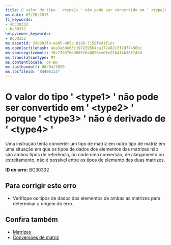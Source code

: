 ```yaml
---
title: O valor do tipo ' <type1> ' não pode ser convertido em ' <type2> ' porque ' <type3> ' não é derivado de ' <type4> '
ms.date: 07/20/2015
f1_keywords:
- vbc30332
- bc30332
helpviewer_keywords:
- BC30332
ms.assetid: 290081f8-eeb5-4b5c-818b-7159fe91f1ec
ms.openlocfilehash: 4ea3a6de03c1972295b4ca172482c7f2d77456bc
ms.sourcegitcommit: f8c270376ed905f6a8896ce0fe25b4f4b38ff498
ms.translationtype: MT
ms.contentlocale: pt-BR
ms.lasthandoff: 06/04/2020
ms.locfileid: "84406113"
---
```

# <a name="value-of-type-type1-cannot-be-converted-to-type2-because-type3-is-not-derived-from-type4"></a>O valor do tipo ' \<type1> ' não pode ser convertido em ' \<type2> ' porque ' \<type3> ' não é derivado de ' \<type4> '
Uma instrução tenta converter um tipo de matriz em outro tipo de matriz em uma situação em que os tipos de dados dos elementos das matrizes não são ambos tipos de referência, ou onde uma conversão, de alargamento ou estreitamento, não é possível entre os tipos de elemento das duas matrizes.  
  
 **ID do erro:** BC30332  
  
## <a name="to-correct-this-error"></a>Para corrigir este erro  
  
- Verifique os tipos de dados dos elementos de ambas as matrizes para determinar a origem do erro.  
  
## <a name="see-also"></a>Confira também

- [Matrizes](../programming-guide/language-features/arrays/index.md)
- [Conversões de matriz](../programming-guide/language-features/data-types/array-conversions.md)
